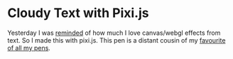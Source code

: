 
# Cloudy Text with Pixi.js

Yesterday I was <a href="http://codepen.io/natewiley/pen/jEmWYP">reminded</a> of how much I love canvas/webgl effects from text. So I made this with pixi.js. This pen is a distant cousin of my <a href="http://codepen.io/rachsmith/pen/fBoiD">favourite of all my pens</a>.

